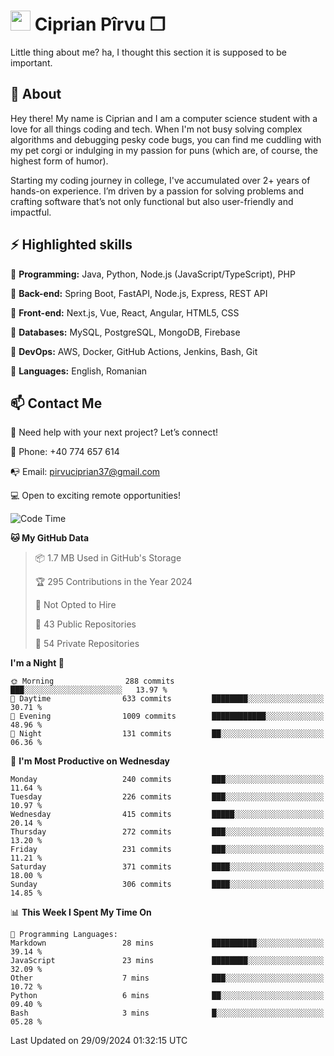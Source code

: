 # <img height="32px" src="https://user-images.githubusercontent.com/74038190/216122041-518ac897-8d92-4c6b-9b3f-ca01dcaf38ee.png"> Ciprian Pîrvu ❐ </h1>

Little thing about me? ha, I thought this section it is supposed to be important.

## 🧐 About

Hey there! My name is Ciprian and I am a computer science student with a love for all things coding and tech. When I'm not busy solving complex algorithms and debugging pesky code bugs, you can find me cuddling with my pet corgi or indulging in my passion for puns (which are, of course, the highest form of humor).

Starting my coding journey in college, I've accumulated over 2+ years of hands-on experience. I’m driven by a passion for solving problems and crafting software that’s not only functional but also user-friendly and impactful.


## ⚡ Highlighted skills

🎯 **Programming:** Java, Python, Node.js (JavaScript/TypeScript), PHP

🎯 **Back-end:** Spring Boot, FastAPI, Node.js, Express, REST API

🎯 **Front-end:** Next.js, Vue, React, Angular, HTML5, CSS

🎯 **Databases:** MySQL, PostgreSQL, MongoDB, Firebase

🎯 **DevOps:** AWS, Docker, GitHub Actions, Jenkins, Bash, Git

🎯 **Languages:** English, Romanian



## 📫 Contact Me

🤝 Need help with your next project? Let’s connect!

📱 Phone: +40 774 657 614

📭 Email: pirvuciprian37@gmail.com


💻 Open to exciting remote opportunities!

<!--START_SECTION:waka-->
![Code Time](http://img.shields.io/badge/Code%20Time-2%2C135%20hrs%2034%20mins-blue)

**🐱 My GitHub Data** 

> 📦 1.7 MB Used in GitHub's Storage 
 > 
> 🏆 295 Contributions in the Year 2024
 > 
> 🚫 Not Opted to Hire
 > 
> 📜 43 Public Repositories 
 > 
> 🔑 54 Private Repositories 
 > 
**I'm a Night 🦉** 

```text
🌞 Morning                288 commits         ███░░░░░░░░░░░░░░░░░░░░░░   13.97 % 
🌆 Daytime                633 commits         ████████░░░░░░░░░░░░░░░░░   30.71 % 
🌃 Evening                1009 commits        ████████████░░░░░░░░░░░░░   48.96 % 
🌙 Night                  131 commits         ██░░░░░░░░░░░░░░░░░░░░░░░   06.36 % 
```
📅 **I'm Most Productive on Wednesday** 

```text
Monday                   240 commits         ███░░░░░░░░░░░░░░░░░░░░░░   11.64 % 
Tuesday                  226 commits         ███░░░░░░░░░░░░░░░░░░░░░░   10.97 % 
Wednesday                415 commits         █████░░░░░░░░░░░░░░░░░░░░   20.14 % 
Thursday                 272 commits         ███░░░░░░░░░░░░░░░░░░░░░░   13.20 % 
Friday                   231 commits         ███░░░░░░░░░░░░░░░░░░░░░░   11.21 % 
Saturday                 371 commits         ████░░░░░░░░░░░░░░░░░░░░░   18.00 % 
Sunday                   306 commits         ████░░░░░░░░░░░░░░░░░░░░░   14.85 % 
```


📊 **This Week I Spent My Time On** 

```text
💬 Programming Languages: 
Markdown                 28 mins             ██████████░░░░░░░░░░░░░░░   39.14 % 
JavaScript               23 mins             ████████░░░░░░░░░░░░░░░░░   32.09 % 
Other                    7 mins              ███░░░░░░░░░░░░░░░░░░░░░░   10.72 % 
Python                   6 mins              ██░░░░░░░░░░░░░░░░░░░░░░░   09.40 % 
Bash                     3 mins              █░░░░░░░░░░░░░░░░░░░░░░░░   05.28 % 
```


 Last Updated on 29/09/2024 01:32:15 UTC
<!--END_SECTION:waka-->
